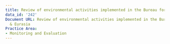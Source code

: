 ```yaml
---
title: Review of environmental activities implemented in the Bureau for Europe & Eurasia
data_id: '242'
Document URL: Review of environmental activities implemented in the Bureau for Europe
  & Eurasia
Practice Area:
- Monitoring and Evaluation
---
```


